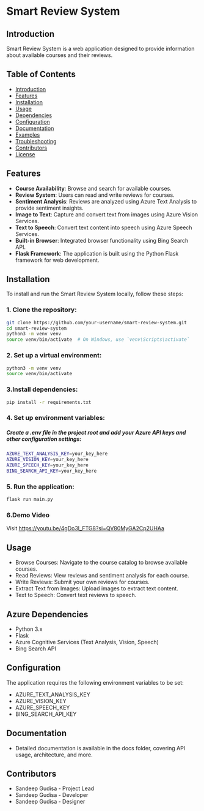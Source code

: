 #      Smart Review System



## Introduction
Smart Review System is a web application designed to provide information about available courses and their reviews.

## Table of Contents
- [Introduction](#introduction)
- [Features](#features)
- [Installation](#installation)
- [Usage](#usage)
- [Dependencies](#dependencies)
- [Configuration](#configuration)
- [Documentation](#documentation)
- [Examples](#examples)
- [Troubleshooting](#troubleshooting)
- [Contributors](#contributors)
- [License](#license)

## Features
- **Course Availability**: Browse and search for available courses.
- **Review System**: Users can read and write reviews for courses.
- **Sentiment Analysis**: Reviews are analyzed using Azure Text Analysis to provide sentiment insights.
- **Image to Text**: Capture and convert text from images using Azure Vision Services.
- **Text to Speech**: Convert text content into speech using Azure Speech Services.
- **Built-in Browser**: Integrated browser functionality using Bing Search API.
- **Flask Framework**: The application is built using the Python Flask framework for web development.

## Installation
To install and run the Smart Review System locally, follow these steps:

### 1. Clone the repository:
```bash
git clone https://github.com/your-username/smart-review-system.git 
cd smart-review-system
python3 -m venv venv
source venv/bin/activate  # On Windows, use `venv\Scripts\activate`
```
### 2. Set up a virtual environment:
```bash
python3 -m venv venv
source venv/bin/activate  
```

### 3.Install dependencies:
```bash
pip install -r requirements.txt
```

### 4. Set up environment variables:
##### Create a .env file in the project root and add your Azure API keys and other configuration settings:
```bash
AZURE_TEXT_ANALYSIS_KEY=your_key_here
AZURE_VISION_KEY=your_key_here
AZURE_SPEECH_KEY=your_key_here
BING_SEARCH_API_KEY=your_key_here
```
### 5. Run the application:
```bash
flask run main.py
```
### 6.Demo Video
Visit <https://youtu.be/4gDo3I_FTG8?si=QV80MyGA2Cp2UHAa>




## Usage
* Browse Courses: Navigate to the course catalog to browse available courses.
* Read Reviews: View reviews and sentiment analysis for each course.
* Write Reviews: Submit your own reviews for courses.
* Extract Text from Images: Upload images to extract text content.
* Text to Speech: Convert text reviews to speech.
## Azure Dependencies
* Python 3.x
* Flask
* Azure Cognitive Services (Text Analysis, Vision, Speech)
* Bing Search API

## Configuration
The application requires the following environment variables to be set:

* AZURE_TEXT_ANALYSIS_KEY
* AZURE_VISION_KEY
* AZURE_SPEECH_KEY
* BING_SEARCH_API_KEY

## Documentation

* Detailed documentation is available in the docs folder, covering API usage, architecture, and more.

## Contributors
* Sandeep Gudisa - Project Lead
* Sandeep Gudisa - Developer
* Sandeep Gudisa - Designer

